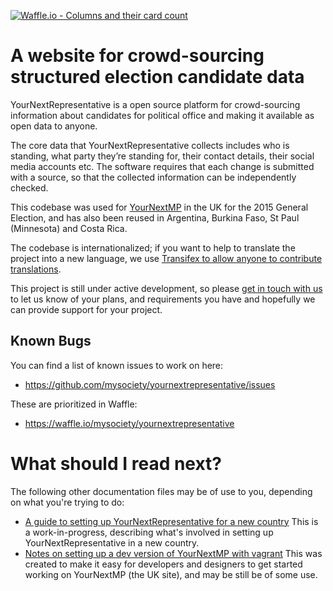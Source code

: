 [![Waffle.io - Columns and their card count](https://badge.waffle.io/DemocracyClub/yournextrepresentative.png?columns=all)](https://waffle.io/DemocracyClub/yournextrepresentative?utm_source=badge)
# A website for crowd-sourcing structured election candidate data

YourNextRepresentative is a open source platform for
crowd-sourcing information about candidates for political office
and making it available as open data to anyone.

The core data that YourNextRepresentative collects includes who
is standing, what party they’re standing for, their contact
details, their social media accounts etc. The software requires
that each change is submitted with a source, so that the
collected information can be independently checked.

This codebase was used for
[YourNextMP](https://edit.yournextmp.com) in the UK for the 2015
General Election, and has also been reused in Argentina, Burkina
Faso, St Paul (Minnesota) and Costa Rica.

The codebase is internationalized; if you want to help to
translate the project into a new language, we use
[Transifex to allow anyone to contribute translations](https://www.transifex.com/mysociety/yournextmp/).

This project is still under active development, so please
[get in touch with us](mailto:ynr@mysociety.org) to let us know
of your plans, and requirements you have and hopefully we can
provide support for your project.

## Known Bugs

You can find a list of known issues to work on here:

* https://github.com/mysociety/yournextrepresentative/issues

These are prioritized in Waffle:

* https://waffle.io/mysociety/yournextrepresentative

# What should I read next?

The following other documentation files may be of use to you,
depending on what you're trying to do:

* [A guide to setting up YourNextRepresentative for a new country](docs/new-instance.md)
  This is a work-in-progress, describing what's involved in
  setting up YourNextRepresentative in a new country.
* [Notes on setting up a dev version of YourNextMP with vagrant](docs/vagrant.md)
  This was created to make it easy for developers and designers
  to get started working on YourNextMP (the UK site), and may be
  still be of some use.
